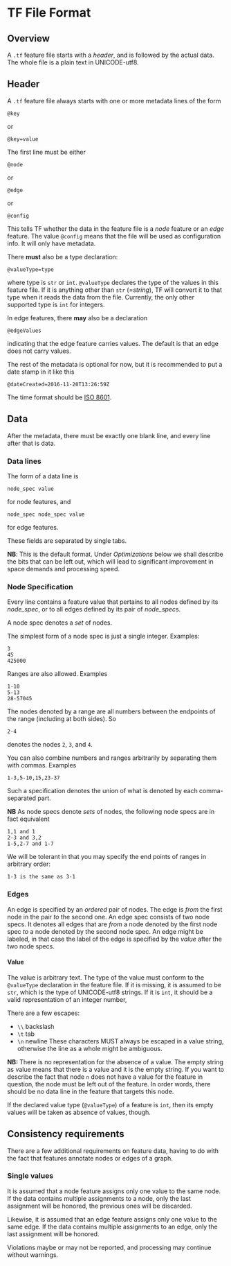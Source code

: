 # TF File Format

## Overview

A `.tf` feature file starts with a *header*, and is followed by the actual data.
The whole file is a plain text in UNICODE-utf8.

## Header

A `.tf` feature file always starts with one or more metadata lines of the form

```
@key
```

or

```
@key=value
```

The first line must be either

```
@node
```

or

```
@edge
```

or

```
@config
```

This tells TF whether the data in the feature file is a *node* feature
or an *edge* feature. The value `@config` means that the file will be used as
configuration info. It will only have metadata.

There **must** also be a type declaration:

```
@valueType=type
```

where type is `str` or `int`. `@valueType` declares the type of the values in
this feature file. If it is anything other than `str` (=*string*), TF
will convert it to that type when it reads the data from the file. Currently,
the only other supported type is `int` for integers.

In edge features, there **may** also be a declaration

```
@edgeValues
```

indicating that the edge feature carries values. The default is that an edge
does not carry values.

The rest of the metadata is optional for now, but it is recommended to put a
date stamp in it like this

```
@dateCreated=2016-11-20T13:26:59Z
```

The time format should be [ISO 8601](https://en.wikipedia.org/wiki/ISO_8601).

## Data

After the metadata, there must be exactly one blank line, and every line after
that is data.

### Data lines

The form of a data line is

```
node_spec value
```

for node features, and

```
node_spec node_spec value
```

for edge features.

These fields are separated by single tabs.

**NB**: This is the default format. Under *Optimizations* below we shall
describe the bits that can be left out, which will lead to significant
improvement in space demands and processing speed.

### Node Specification

Every line contains a feature value that pertains to all nodes defined by its
*node_spec*, or to all edges defined by its pair of *node_spec*s.

A node spec denotes a *set* of nodes.

The simplest form of a node spec is just a single integer. Examples:

```
3
45
425000
```

Ranges are also allowed. Examples

```
1-10
5-13
28-57045
```

The nodes denoted by a range are all numbers between the endpoints of the range
(including at both sides). So

```
2-4
```

denotes the nodes `2`, `3`, and `4`.

You can also combine numbers and ranges arbitrarily by separating them with
commas. Examples

```
1-3,5-10,15,23-37
```

Such a specification denotes the union of what is denoted by each
comma-separated part.

**NB** As node specs denote *sets* of nodes, the following node specs are in
fact equivalent

```
1,1 and 1
2-3 and 3,2
1-5,2-7 and 1-7
```

We will be tolerant in that you may specify the end points of ranges in
arbitrary order:

```
1-3 is the same as 3-1
```

### Edges

An edge is specified by an *ordered* pair of nodes. The edge is *from* the first
node in the pair *to* the second one. An edge spec consists of two node specs.
It denotes all edges that are *from* a node denoted by the first node spec *to*
a node denoted by the second node spec. An edge might be labeled, in that case
the label of the edge is specified by the *value* after the two node specs.

#### Value

The value is arbitrary text. The type of the value must conform to the
`@valueType` declaration in the feature file. If it is missing, it is assumed to
be `str`, which is the type of UNICODE-utf8 strings. If it is `int`, it should
be a valid representation of an integer number,

There are a few escapes:

*   `\\` backslash
*   `\t` tab
*   `\n` newline These characters MUST always be escaped in a value string,
    otherwise the line as a whole might be ambiguous.

**NB:** There is no representation for the absence of a value. The empty string
as value means that there is a value and it is the empty string. If you want to
describe the fact that node `n` does not have a value for the feature in
question, the node must be left out of the feature. In order words, there should
be no data line in the feature that targets this node.

If the declared value type (`@valueType`) of a feature is `int`, then its empty
values will be taken as absence of values, though.

## Consistency requirements

There are a few additional requirements on feature data, having to do with the
fact that features annotate nodes or edges of a graph.

### Single values

It is assumed that a node feature assigns only one value to the same node. If
the data contains multiple assignments to a node, only the last assignment will
be honored, the previous ones will be discarded.

Likewise, it is assumed that an edge feature assigns only one value to the same
edge. If the data contains multiple assignments to an edge, only the last
assignment will be honored.

Violations maybe or may not be reported, and processing may continue without
warnings.

